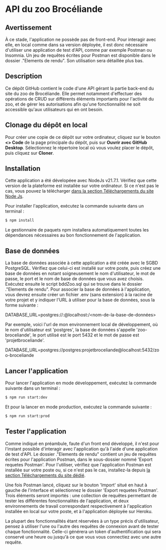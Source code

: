 
#  API du zoo Brocéliande

## Avertissement

À ce stade, l'application ne possède pas de front-end. Pour interagir avec elle, en local comme dans sa version déployée, il est donc nécessaire d'utiliser une application de test d'API, comme par exemple Postman ou Insomnia. Un jeu de requêtes écrites pour Postman est disponible dans le dossier .\"Elements de rendu". Son utilisation sera détaillée plus bas.

## Description

Ce dépôt GitHub contient le code d'une API gérant la partie back-end du site du zoo de Brocéliande. Elle permet notamment d'effectuer des opérations de CRUD sur différents éléments importants pour l'activité du zoo, et de gérer les autorisations afin qu'une fonctionnalité ne soit accessible qu'aux utilisateurs qui en ont besoin.

## Clonage du dépôt en local

Pour créer une copie de ce dépôt sur votre ordinateur, cliquez sur le bouton **<> Code** de la page principale du dépôt, puis sur **Ouvrir avec GitHub Desktop**. Sélectionnez le répertoire local où vous voulez placer le dépôt, puis cliquez sur **Cloner**.

## Installation

Cette application a été dévelopéee avec NodeJs v21.7.1. Vérifiez que cette version de la plateforme est installée sur votre ordinateur. Si ce n'est pas le cas, vous pouvez la télécharger [dans la section Téléchargements du site Node Js](https://nodejs.org/en/download/).

Pour installer l'application, exécutez la commande suivante dans un terminal :

```bash
$ npm install
```

Le gestionnaire de paquets npm installera automatiquement toutes les dépendances nécessaires au bon fonctionnement de l'application.

## Base de données

La base de données associée à cette application a été créée avec le SGBD PostgreSQL. Vérifiez que celui-ci est installé sur votre poste, puis créez une base de données en notant soigneusement le nom d'utilisateur, le mot de passe, le port et le nom de base de données que vous avez choisis.
Exécutez ensuite le script bddZoo.sql qui se trouve dans le dossier .\"Elements de rendu".
Pour associer la base de données à l'application, vous devrez ensuite créer un fichier .env (sans extension) à la racine de votre projet et y indiquer l'URL à utiliser pour la base de données, sous la forme suivante :

DATABASE_URL=postgres://<nom-d-utilisateur>:<mot-de-passe>@localhost:<port>/<nom-de-la-base-de-données>

Par exemple, voici l'url de mon environnement local de développement, où le nom d'utilisateur est 'postgres', la base de données s'appelle 'zoo-broceliande', le port utilisé est le port 5432 et le mot de passe est 'projetbroceliande'.

DATABASE_URL=postgres://postgres:projetbroceliande@localhost:5432/zoo-broceliande

## Lancer l'application

Pour lancer l'application en mode développement, exécutez la commande suivante dans un terminal :

```bash
$ npm run start:dev
```

Et pour la lancer en mode production, exécutez la commande suivante :

```bash
$ npm run start:prod
```

## Tester l'application

Comme indiqué en préambule, faute d'un front end développé, il n'est pour l'instant possible d'interagir avec l'application qu'à l'aide d'une application de test d'API. Le dossier .\"Elements de rendu" contient un jeu de requêtes écrites pour l'application Postman, dans le sous-dossier nommé 'Export requetes Postman'.
Pour l'utiliser, vérifiez que l'application Postman est installée sur votre poste ou, si ce n'est pas le cas, installez-la depuis [la section Téléchargements du site dédié](https://www.postman.com/downloads/).

Une fois Postman lancé, cliquez sur le bouton 'Import' situé en haut à gauche de l'interface et sélectionnez le dossier 'Export requetes Postman'. Trois éléments seront importés : une collection de requêtes permettant de tester les différentes fonctionnalités de l'application, et deux environnements de travail correspondant respectivement à l'application installée en local sur votre poste, et à l'application déployée sur Heroku.

La plupart des fonctionnalités étant réservées à un type précis d'utilisateur, pensez à utiliser l'une ou l'autre des requêtes de connexion avant de tester chaque fonctionnalité. Celle-ci générera un token d'authentification qui sera conservé une heure ou jusqu'à ce que vous vous connectiez avec une autre requête.